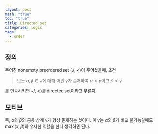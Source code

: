 ```yaml
---
layout: post
math: "true"
toc: "true"
title: Directed set
categories: Logic
tags:
  - order
---
```

## 정의

주어진 nonempty preordered set ${ \left( J, \prec \right) }$이 주어졌을때, 조건

>모든 ${ \alpha,\beta \in J }$에 대해 어떤 ${ \gamma }$가 존재하여 ${ \alpha \prec \gamma }$이고 ${ \beta \prec \gamma }$

를 만족시키면 ${ (J,\prec) }$를 directed set이라고 부른다.

## 모티브

즉, ${ \alpha }$와 ${ \beta }$의 공통 상계 ${ \gamma }$가 항상 존재하는 것이다. 이 ${ \gamma }$는 ${ \alpha }$와 ${ \beta }$가 비교 불가능일때도 ${ \max(\alpha,\beta) }$와 유사한 역할을 한다 생각하면 된다.